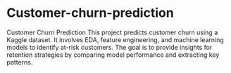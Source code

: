 # Customer-churn-prediction
Customer Churn Prediction This project predicts customer churn using a Kaggle dataset. It involves EDA, feature engineering, and machine learning models to identify at-risk customers. The goal is to provide insights for retention strategies by comparing model performance and extracting key patterns.
